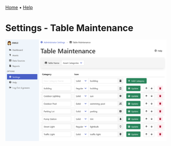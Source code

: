 [Home](https://cityssm.github.io/EMILE/)
•
[Help](https://cityssm.github.io/EMILE/docs/)

# Settings - Table Maintenance

![Table Maintenance](images/settings-tables.png)
